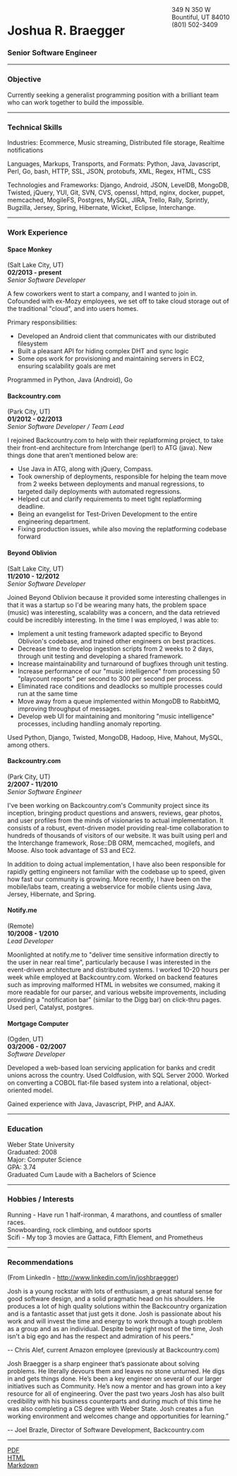 <div style="float: right">
349 N 350 W<br />
Bountiful, UT  84010<br />
(801) 502-3409<br />
</div>

# Joshua R. Braegger
### Senior Software Engineer

------

### Objective

Currently seeking a generalist programming position with a brilliant team who can work together to build the impossible.

------

### Technical Skills

Industries: Ecommerce, Music streaming, Distributed file storage, Realtime notifications

Languages, Markups, Transports, and Formats: Python, Java, Javascript, Perl, Go, bash, HTTP, SSL, JSON, protobufs, XML, Regex, HTML, CSS

Technologies and Frameworks: Django, Android, JSON, LevelDB, MongoDB, Twisted, jQuery, YUI, Git, SVN, CVS, openssl, httpd, nginx, docker, puppet, memcached, MogileFS, Postgres, MySQL, JIRA, Trello, Rally, Sprintly, Bugzilla, Jersey, Spring, Hibernate, Wicket, Eclipse, Interchange.

------

### Work Experience

#### Space Monkey
(Salt Lake City, UT)<br />
  __02/2013 - present__<br />
*Senior Software Developer*

A few coworkers went to start a company, and I wanted to join in. Cofounded with ex-Mozy employees, we set off to take cloud storage out of the traditional "cloud", and into users homes.

Primary responsibilities:
* Developed an Android client that communicates with our distributed filesystem
* Built a pleasant API for hiding complex DHT and sync logic
* Some ops work for provisioning and maintaining servers in EC2, ensuring scalability goals are met

Programmed in Python, Java (Android), Go

#### Backcountry.com
(Park City, UT)<br />
   __01/2012 - 02/2013__<br />
*Senior Software Developer / Team Lead*

I rejoined Backcountry.com to help with their replatforming project, to take their front-end architecture from Interchange (perl) to ATG (java).  New things done that aren't mentioned below are:

* Use Java in ATG, along with jQuery, Compass.
* Took ownership of deployments, responsible for helping the team move from 2 weeks between deployments and manual regressions, to targeted daily deployments with automated regressions.
* Helped cut and clarify requirements to meet tight replatforming deadline.
* Being an evangelist for Test-Driven Development to the entire engineering department.
* Fixing production issues, while also moving the replatforming codebase forward

#### Beyond Oblivion
(Salt Lake City, UT)<br />
  __11/2010 - 12/2012__<br />
*Senior Software Developer*

Joined Beyond Oblivion because it provided some interesting challenges in that it was a startup so I'd be wearing many hats, the problem space (music) was interesting, scalability was a concern, and the data retrieved could be incredibly interesting.  In the time I was employed, I was able to:

* Implement a unit testing framework adapted specific to Beyond Oblivion's codebase, and trained other engineers on best practices.
* Decrease time to develop ingestion scripts from 2 weeks to 2 days, through unit testing and developing a shared framework.
* Increase maintainability and turnaround of bugfixes through unit testing.
* Increase performance of our "music intelligence" from processing 50 "playcount reports" per second to 300 per second per process.
* Eliminated race conditions and deadlocks so multiple processes could run at the same time
* Move away from a queue implemented within MongoDB to RabbitMQ, improving throughput of messages.
* Develop web UI for maintaining and monitoring "music intelligence" processes, including handling anomaly reporting.

Used Python, Django, Twisted, MongoDB, Hadoop, Hive, Mahout, MySQL, among others.

#### Backcountry.com
(Park City, UT)<br />
   __2/2007 - 11/2010__<br />
*Senior Software Engineer*

I've been working on Backcountry.com's Community project since its inception, bringing product questions and answers, reviews, gear photos, and user profiles from the minds of visionaries to actual implementation. It consists of a robust, event-driven model providing real-time collaboration to hundreds of thousands of visitors of our website. It was built using perl and the Interchange framework, Rose::DB ORM, memcached, mogilefs, and Moose.  Also took advantage of S3 and EC2.

In addition to doing actual implementation, I have also been responsible for rapidly getting engineers not familiar with the codebase up to speed, given how fast our community is growing.  More recently, I have been on the mobile/labs team, creating a webservice for mobile clients using Java, Jersey, Hibernate, and Spring.

#### Notify.me
(Remote)<br />
  __10/2008 - 1/2010__<br />
*Lead Developer*

Moonlighted at notify.me to "deliver time sensitive information directly to the user in near real time", particularly because I was interested in the event-driven architecture and distributed systems.  I worked 10-20 hours per week while employed at Backcountry.com.  Worked on backend features such as improving malformed HTML in websites we consumed, making it more readable for our parser, and various website improvements, including providing a "notification bar" (similar to the Digg bar) on click-thru pages.  Used perl, Catalyst, postgres. 

#### Mortgage Computer
(Ogden, UT)<br />
   __03/2006 - 02/2007__<br />
*Software Developer*

Developed a web-based loan servicing application for banks and credit unions across the country.  Used Coldfusion, with SQL Server 2000.  Worked on converting a COBOL flat-file based system into a relational, object-oriented model.

Gained experience with Java, Javascript, PHP, and AJAX.

------

### Education

Weber State University<br />
Graduated: 2008<br />
Major: Computer Science<br />
GPA: 3.74<br />
Graduated Cum Laude with a Bachelors of Science

---------

### Hobbies / Interests

Running - Have run 1 half-ironman, 4 marathons, and countless of smaller races.<br />
Snowboarding, rock climbing, and outdoor sports<br />
Scifi - My top 3 movies are Gattaca, Fifth Element, and Prometheus

---------

### Recommendations

(From LinkedIn - http://www.linkedin.com/in/joshbraegger)

Josh is a young rockstar with lots of enthusiasm, a great natural sense for good software design, and a solid pragmatic head on his shoulders. He produces a lot of high quality solutions within the Backcountry organization and is a fantastic asset that just gets it done. Josh is passionate about his work and will invest the time and energy to work through a tough problem as a group and as an individual. Despite being right most of the time, Josh isn't a big ego and has the respect and admiration of his peers.”

-- Chris Alef, current Amazon employee (previously at Backcountry.com)

Josh Braegger is a sharp engineer that’s passionate about solving problems. He literally devours them and leaves no stone unturned. He digs in and gets things done. He’s been a key engineer on several of our larger initiatives such as Community. He’s now a mentor and has grown into a key resource for all of engineering. Over the past two years Josh has also built credibility with his business counterparts and during much of this time he was also completing a CS degree with Weber State. Josh creates a fun working environment and welcomes change and opportunities for learning.”

-- Joel Brazle, Director of Software Development, Backcountry.com

---------

[PDF](https://raw.github.com/rckclmbr/resume/master/resume.pdf)<br />
[HTML](https://raw.github.com/rckclmbr/resume/master/resume.html)<br />
[Markdown](https://raw.github.com/rckclmbr/resume/master/resume.md)